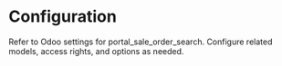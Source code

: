 # Configuration

Refer to Odoo settings for portal_sale_order_search. Configure related models, access rights, and options as needed.
